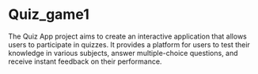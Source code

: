 # Quiz_game1
The Quiz App project aims to create an interactive application that allows users to participate in quizzes. It provides a platform for users to test their knowledge in various subjects, answer multiple-choice questions, and receive instant feedback on their performance.
